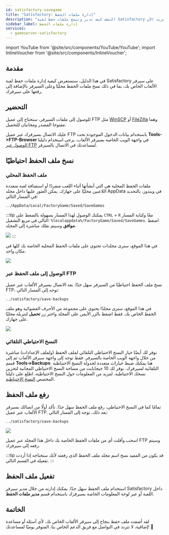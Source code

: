 ```yaml
---
id: satisfactory-savegame
title: "Satisfactory: إدارة ملفات الحفظ"
description: "اكتشف كيف تدير وتنسخ ملفات حفظ لعبة Satisfactory محليًا وعلى سيرفرك لضمان تجربة لعب آمنة → تعلّم المزيد الآن"
sidebar_label: إدارة ملفات الحفظ
services:
  - gameserver-satisfactory
---
```


import YouTube from '@site/src/components/YouTube/YouTube';
import InlineVoucher from '@site/src/components/InlineVoucher';

## مقدمة

في هذا الدليل، سنستعرض كيفية إدارة ملفات حفظ لعبة Satisfactory على سيرفر الألعاب الخاص بك، بما في ذلك نسخ ملفات الحفظ محليًا وعلى السيرفر بالإضافة إلى رفعها على سيرفرك.

<InlineVoucher />

## التحضير

للوصول إلى ملفات السيرفر، ستحتاج إلى عميل FTP مثل [WinSCP](https://winscp.net/eng/index.php) أو [FileZilla](https://filezilla-project.org/) وهما مفتوحا المصدر ومجانيان للتحميل.

عليك الاتصال بسيرفرك عبر عميل FTP باستخدام بيانات الدخول الموجودة تحت **Tools->FTP-Browser** في واجهة الويب الخاصة بسيرفر الألعاب. يرجى استخدام دليلنا [الوصول عبر FTP](gameserver-ftpaccess.md) لمساعدتك في الاتصال بالسيرفر.

## نسخ ملف الحفظ احتياطيًا

### ملف الحفظ المحلي

ملفات الحفظ المحلية هي التي أنشأتها أثناء اللعب منفردًا أو استضافة لعبة متعددة اللاعبين محليًا على جهازك. يمكن العثور عليها داخل مجلد AppData في ويندوز، بالتحديد في المسار التالي:
```
../AppData/Local/FactoryGame/Saved/SaveGames
```

:::tip
يمكنك الوصول لهذا المسار بسهولة بالضغط على `CTRL` + `R` معًا وكتابة المسار التالي في مربع التشغيل: `%localappdata%/FactoryGame/Saved/SaveGames`. اضغط **موافق** وسيتم نقلك مباشرة إلى المجلد.

![](https://screensaver01.zap-hosting.com/index.php/s/pbXDwJWfEPtbAY3/preview)
:::

في هذا الموقع، سترى مجلدات تحتوي على ملفات الحفظ المحلية الخاصة بك كلها في مكان واحد.

![](https://screensaver01.zap-hosting.com/index.php/s/knB2RkXYGNR7J5M/preview)

### الوصول إلى ملف الحفظ عبر FTP

نسخ ملف الحفظ احتياطيًا من السيرفر سهل جدًا. بعد الاتصال بسيرفر الألعاب عبر عميل FTP، توجه إلى المسار التالي:
```
../satisfactory/save-backups
```

في هذا الموقع، سترى مجلدًا يحتوي على مجموعة من الأحرف العشوائية وهو ملف الحفظ الخاص بك. فقط اضغط بالزر الأيمن على المجلد واختر زر **تحميل** لتنزيله محليًا على جهازك.

![](https://screensaver01.zap-hosting.com/index.php/s/feHc74QHrzPwo24/preview)

### النسخ الاحتياطي التلقائي

نوفر لك أيضًا خيار النسخ الاحتياطي التلقائي لملف الحفظ (ولملف الإعدادات) مباشرة من خلال واجهة الويب الخاصة بالسيرفر. فقط توجه إلى واجهة سيرفر الألعاب ثم إلى قسم **Tools->Backups**. هنا يمكنك ضبط خيارات متعددة لجدولة النسخ الاحتياطية التلقائية لسيرفرك. نوفر لك 10 جيجابايت من مساحة النسخ الاحتياطي المجانية لتخزين نسخك الاحتياطية. لمزيد من المعلومات حول النسخ الاحتياطية، اطلع على دليلنا المخصص [النسخ الاحتياطية](gameserver-backups.md).

## رفع ملف الحفظ

تمامًا كما في النسخ الاحتياطي، رفع ملف الحفظ سهل جدًا. تأكد أولًا من اتصالك بسيرفر الألعاب عبر عميل FTP. بعد ذلك، توجه إلى المسار التالي:
```
../satisfactory/save-backups
```

![](https://screensaver01.zap-hosting.com/index.php/s/8WsKYjYzNk54A65/preview)

اسحب وأفلت أي من ملفات الحفظ الخاصة بك داخل هذا المجلد عبر عميل FTP وسيتم رفعه إلى سيرفرك.

:::tip
قد يكون من المفيد نسخ اسم مجلد ملف الحفظ الذي رفعته لأنك ستحتاجه إذا أردت تفعيله في القسم التالي.
:::

## تفعيل ملف الحفظ

استخدام ملف الحفظ سهل جدًا. يمكنك إدارته من خلال مدير سيرفر Satisfactory داخل اللعبة أو عبر لوحة المعلومات الخاصة بسيرفرك باستخدام قسم **مدير ملفات الحفظ**.

## الخاتمة

لقد أضفت ملف حفظ بنجاح إلى سيرفر الألعاب الخاص بك. لأي أسئلة أو مساعدة إضافية، لا تتردد في التواصل مع فريق الدعم الخاص بنا، المتوفر يوميًا لمساعدتك! 🙂


<InlineVoucher />